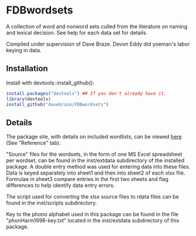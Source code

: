 FDBwordsets
====

A collection of word and nonword sets culled from the literature on
naming and lexical decision. See help for each data set for details.

Compiled under supervision of Dave Braze. Devon Eddy did yoeman's
labor keying in data.

## Installation
Install with devtools::install\_github():

```R
install.packages("devtools") ## If you don't already have it.
library(devtools)
install_github("davebraze/FDBwordsets")
```

## Details

The package site, with details on included wordlists, can be viewed
[here](https://davebraze.github.io/FDBwordsets/) (See "Reference"
tab).

"Source" files for the wordsets, in the form of one MS Excel
spreadsheet per wordset, can be found in the inst/extdata subdirectory
of the installed package. A double entry method was used for entering
data into these files. Data is keyed separately into sheet1 and then
into sheet2 of each xlsx file. Formulae in sheet3 compare entries in
the first two sheets and flag differences to help identify data entry
errors.

The script used for converting the xlsx source files to rdata files
can be found in the inst/scripts subdirectory.

Key to the phono alphabet used in this package can be found in the
file "phonHarm1998-key.txt" located in the inst/extdata subdirectory
of this package.

